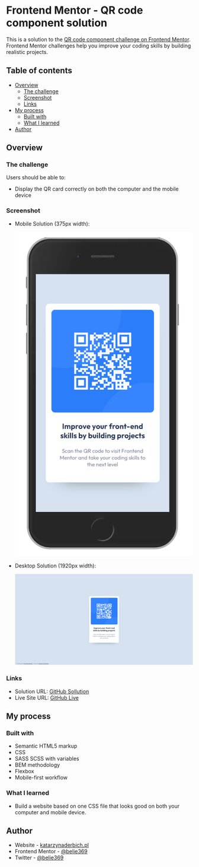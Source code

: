 # Frontend Mentor - QR code component solution

This is a solution to the [QR code component challenge on Frontend Mentor](https://www.frontendmentor.io/challenges/qr-code-component-iux_sIO_H). Frontend Mentor challenges help you improve your coding skills by building realistic projects.

## Table of contents

- [Overview](#overview)
  - [The challenge](#the-challenge)
  - [Screenshot](#screenshot)
  - [Links](#links)
- [My process](#my-process)
  - [Built with](#built-with)
  - [What I learned](#what-i-learned)
- [Author](#author)

## Overview

### The challenge

Users should be able to:

- Display the QR card correctly on both the computer and the mobile device

### Screenshot

- Mobile Solution (375px width):

  ![](./screenshot_mobile.png)

- Desktop Solution (1920px width):

  ![](./screenshot_desktop.png)

### Links

- Solution URL: [GitHub Sollution](https://github.com/belie369/frontend-mentor-qr-code)
- Live Site URL: [GitHub Live](https://belie369.github.io/frontend-mentor-qr-code/)

## My process

### Built with

- Semantic HTML5 markup
- CSS
- SASS SCSS with variables
- BEM methodology
- Flexbox
- Mobile-first workflow

### What I learned

- Build a website based on one CSS file that looks good on both your computer and mobile device.

## Author

- Website - [katarzynaderbich.pl](http://katarzynaderbich.pl/)
- Frontend Mentor - [@belie369](https://www.frontendmentor.io/profile/belie369)
- Twitter - [@belie369](https://www.twitter.com/belie369)
